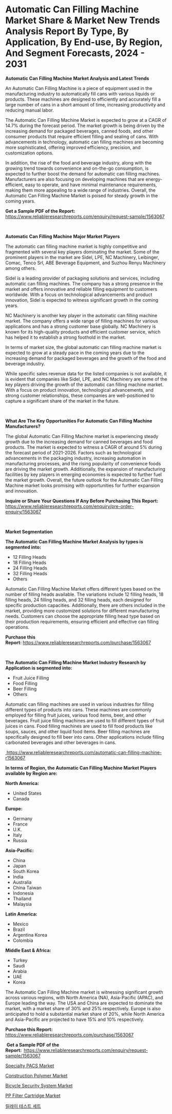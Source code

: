<p><h1>Automatic Can Filling Machine Market Share & Market New Trends Analysis Report By Type, By Application, By End-use, By Region, And Segment Forecasts, 2024 - 2031</h1></p><p><strong>Automatic Can Filling Machine Market Analysis and Latest Trends</strong></p>
<p><p>An Automatic Can Filling Machine is a piece of equipment used in the manufacturing industry to automatically fill cans with various liquids or products. These machines are designed to efficiently and accurately fill a large number of cans in a short amount of time, increasing productivity and reducing manual labor. </p><p>The Automatic Can Filling Machine Market is expected to grow at a CAGR of 14.7% during the forecast period. The market growth is being driven by the increasing demand for packaged beverages, canned foods, and other consumer products that require efficient filling and sealing of cans. With advancements in technology, automatic can filling machines are becoming more sophisticated, offering improved efficiency, precision, and customization options.</p><p>In addition, the rise of the food and beverage industry, along with the growing trend towards convenience and on-the-go consumption, is expected to further boost the demand for automatic can filling machines. Manufacturers are also focusing on developing machines that are energy-efficient, easy to operate, and have minimal maintenance requirements, making them more appealing to a wide range of industries. Overall, the Automatic Can Filling Machine Market is poised for steady growth in the coming years.</p></p>
<p><strong>Get a Sample PDF of the Report:&nbsp;</strong> <a href="https://www.reliableresearchreports.com/enquiry/request-sample/1563067">https://www.reliableresearchreports.com/enquiry/request-sample/1563067</a></p>
<p>&nbsp;</p>
<p><strong>Automatic Can Filling Machine Major Market Players</strong></p>
<p><p>The automatic can filling machine market is highly competitive and fragmented with several key players dominating the market. Some of the prominent players in the market are Sidel, LPE, NC Machinery, Leibinger, Comac, Tenco Srl, ABE Beverage Equipment, and Suzhou Renyu Machinery among others.</p><p>Sidel is a leading provider of packaging solutions and services, including automatic can filling machines. The company has a strong presence in the market and offers innovative and reliable filling equipment to customers worldwide. With a focus on technological advancements and product innovation, Sidel is expected to witness significant growth in the coming years.</p><p>NC Machinery is another key player in the automatic can filling machine market. The company offers a wide range of filling machines for various applications and has a strong customer base globally. NC Machinery is known for its high-quality products and efficient customer service, which has helped it to establish a strong foothold in the market.</p><p>In terms of market size, the global automatic can filling machine market is expected to grow at a steady pace in the coming years due to the increasing demand for packaged beverages and the growth of the food and beverage industry.</p><p>While specific sales revenue data for the listed companies is not available, it is evident that companies like Sidel, LPE, and NC Machinery are some of the key players driving the growth of the automatic can filling machine market. With a focus on product innovation, technological advancements, and strong customer relationships, these companies are well-positioned to capture a significant share of the market in the future.</p></p>
<p>&nbsp;</p>
<p><strong>What Are The Key Opportunities For Automatic Can Filling Machine Manufacturers?</strong></p>
<p><p>The global Automatic Can Filling Machine market is experiencing steady growth due to the increasing demand for canned beverages and food products. The market is expected to witness a CAGR of around 5% during the forecast period of 2021-2026. Factors such as technological advancements in the packaging industry, increasing automation in manufacturing processes, and the rising popularity of convenience foods are driving the market growth. Additionally, the expansion of manufacturing facilities by key players in emerging economies is expected to further fuel the market growth. Overall, the future outlook for the Automatic Can Filling Machine market looks promising with opportunities for further expansion and innovation.</p></p>
<p><strong>Inquire or Share Your Questions If Any Before Purchasing This Report:</strong> <a href="https://www.reliableresearchreports.com/enquiry/pre-order-enquiry/1563067">https://www.reliableresearchreports.com/enquiry/pre-order-enquiry/1563067</a></p>
<p>&nbsp;</p>
<p><strong>Market Segmentation</strong></p>
<p><strong>The Automatic Can Filling Machine Market Analysis by types is segmented into:</strong></p>
<p><ul><li>12 Filling Heads</li><li>18 Filling Heads</li><li>24 Filling Heads</li><li>32 Filling Heads</li><li>Others</li></ul></p>
<p><p>Automatic Can Filling Machine Market offers different types based on the number of filling heads available. The variations include 12 filling heads, 18 filling heads, 24 filling heads, and 32 filling heads, each designed for specific production capacities. Additionally, there are others included in the market, providing more customized solutions for different manufacturing needs. Customers can choose the appropriate filling head type based on their production requirements, ensuring efficient and effective can filling operations.</p></p>
<p><strong>Purchase this Report:&nbsp;</strong><a href="https://www.reliableresearchreports.com/purchase/1563067">https://www.reliableresearchreports.com/purchase/1563067</a></p>
<p>&nbsp;</p>
<p><strong>The Automatic Can Filling Machine Market Industry Research by Application is segmented into:</strong></p>
<p><ul><li>Fruit Juice Filling</li><li>Food Filling</li><li>Beer Filling</li><li>Others</li></ul></p>
<p><p>Automatic can filling machines are used in various industries for filling different types of products into cans. These machines are commonly employed for filling fruit juices, various food items, beer, and other beverages. Fruit juice filling machines are used to fill different types of fruit juices in cans. Food filling machines are used to fill food products like soups, sauces, and other liquid food items. Beer filling machines are specifically designed to fill beer into cans. Other applications include filling carbonated beverages and other beverages in cans.</p></p>
<p><a href="https://www.reliableresearchreports.com/automatic-can-filling-machine-r1563067">&nbsp;https://www.reliableresearchreports.com/automatic-can-filling-machine-r1563067</a></p>
<p><strong>In terms of Region, the Automatic Can Filling Machine Market Players available by Region are:</strong></p>
<p>
    <p> <strong> North America: </strong>
        <ul>
            <li>United States</li>
            <li>Canada</li>
        </ul>
        </p> 
    <p> <strong> Europe: </strong>
        <ul>
            <li>Germany</li>
            <li>France</li>
            <li>U.K.</li>
            <li>Italy</li>
            <li>Russia</li>
        </ul>
        </p> 
    <p> <strong> Asia-Pacific: </strong>
        <ul>
            <li>China</li>
            <li>Japan</li>
            <li>South Korea</li>
            <li>India</li>
            <li>Australia</li>
            <li>China Taiwan</li>
            <li>Indonesia</li>
            <li>Thailand</li>
            <li>Malaysia</li>
        </ul>
        </p> 
    <p> <strong> Latin America: </strong>
        <ul>
            <li>Mexico</li>
            <li>Brazil</li>
            <li>Argentina Korea</li>
            <li>Colombia</li>
        </ul>
        </p> 
    <p> <strong> Middle East & Africa: </strong>
        <ul>
            <li>Turkey</li>
            <li>Saudi</li>
            <li>Arabia</li>
            <li>UAE</li>
            <li>Korea</li>
        </ul>
    </p>
    </p>
<p><p>The Automatic Can Filling Machine market is witnessing significant growth across various regions, with North America (NA), Asia-Pacific (APAC), and Europe leading the way. The USA and China are expected to dominate the market, with a market share of 30% and 25% respectively. Europe is also anticipated to hold a substantial market share of 20%, while North America and Asia-Pacific are projected to have 15% and 10% respectively.</p></p>
<p><strong>Purchase this Report: </strong><a href="https://www.reliableresearchreports.com/purchase/1563067">https://www.reliableresearchreports.com/purchase/1563067</a></p>
<p>&nbsp;<strong>Get a Sample PDF of the Report:&nbsp;&nbsp;</strong><a href="https://www.reliableresearchreports.com/enquiry/request-sample/1563067">https://www.reliableresearchreports.com/enquiry/request-sample/1563067</a></p>
<p><strong></strong></p>
<p><p><a href="https://sore-arch-6db.notion.site/Specialty-PACS-Market-Comprehensive-Assessment-by-Type-Application-and-Geography-f7327e0ac004402e8cecd9dee3597594">Specialty PACS Market</a></p><p><a href="https://issuu.com/reportprime-2/docs/construction-polymer-market-size-2030.pptx">Construction Polymer Market</a></p><p><a href="https://github.com/derrinmiltonellis35gcl/Market-Research-Report-List-2/blob/main/bicycle-security-system-market.md">Bicycle Security System Market</a></p><p><a href="https://view.publitas.com/reportprime-1/pp-filter-cartridge-market-insights-into-market-cagr-market-trends-and-growth-strategies/">PP Filter Cartridge Market</a></p><p><a href="https://github.com/fredrickeglers/Market-Research-Report-List-1/blob/main/177472333103.md">릴레이 테스트 세트</a></p></p>